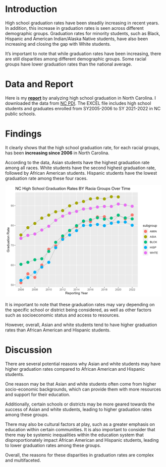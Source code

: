 # Introduction

High school graduation rates have been steadily increasing in recent
years. In addition, this increase in graduation rates is seen across
different demographic groups. Graduation rates for minority students,
such as Black, Hispanic and American Indian/Alaska Native students, have
also been increasing and closing the gap with White students.

It’s important to note that while graduation rates have been increasing,
there are still disparities among different demographic groups. Some
racial groups have lower graduation rates than the national average.

# Data and Report

Here is my **[report](/_pages/P12HSG02.html)** by analyzing high school
graduation in North Carolina. I downloaded the data from [NC
PDI](https://www.dpi.nc.gov/districts-schools/testing-and-school-accountability/school-accountability-and-reporting/cohort-graduation-rates#4-YearCohortGraduationRates-883).
The EXCEL file includes high school students and graduates enrolled from
SY2005-2006 to SY 2021-2022 in NC public schools.

# Findings

It clearly shows that the high school graduation rate, for each racial
groups, has been **increasing since 2006** in North Carolina.

According to the data, Asian students have the highest graduation rate
among all races. White students have the second highest graduation rate,
followed by African American students. Hispanic students have the lowest
graduation rate among these four races.

![](/assets/images/P12HSG_RacialDisparity.png)

It is important to note that these graduation rates may vary depending
on the specific school or district being considered, as well as other
factors such as socioeconomic status and access to resources.

However, overall, Asian and white students tend to have higher
graduation rates than African American and Hispanic students.

# Discussion

There are several potential reasons why Asian and white students may
have higher graduation rates compared to African American and Hispanic
students.

One reason may be that Asian and white students often come from higher
socio-economic backgrounds, which can provide them with more resources
and support for their education.

Additionally, certain schools or districts may be more geared towards
the success of Asian and white students, leading to higher graduation
rates among these groups.

There may also be cultural factors at play, such as a greater emphasis
on education within certain communities. It is also important to
consider that there may be systemic inequalities within the education
system that disproportionately impact African American and Hispanic
students, leading to lower graduation rates among these groups.

Overall, the reasons for these disparities in graduation rates are
complex and multifaceted.
